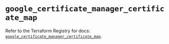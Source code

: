 # `google_certificate_manager_certificate_map`

Refer to the Terraform Registry for docs: [`google_certificate_manager_certificate_map`](https://registry.terraform.io/providers/hashicorp/google/6.30.0/docs/resources/certificate_manager_certificate_map).
